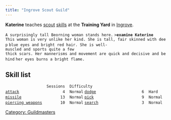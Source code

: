 ```yaml
---
title: "Ingrove Scout Guild"
---
```


**Katerine** teaches [scout](thief "wikilink")
[skills](skill "wikilink") at the **Training Yard** in
[Ingrove](Anduin_Vale#Ingrove "wikilink").

`A surprisingly tall Beorning woman stands here.`
`>`**`examine Katerine`**
`This woman is very unlike her kind. She is tall, fair skinned with deep`
`blue eyes and bright red hair. She is well-muscled and sports quite a few`
`thick scars. Her mannerisms and movement are quick and decisive and behind`
`her eyes burns a bright flame.`

## Skill list

`                  Sessions  Difficulty`
[`attack`](attack "wikilink")`                   4  Normal`
[`dodge`](dodge "wikilink")`                    6  Hard`
[`missile`](missile "wikilink")`                 13  Normal`
[`pick`](pick "wikilink")`                     9  Normal`
[`piercing weapons`](piercing_weapons "wikilink")`        10  Normal`
[`search`](search "wikilink")`                   3  Normal`

[Category: Guildmasters](Category:_Guildmasters "wikilink")